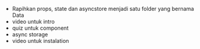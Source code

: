 - Rapihkan props, state dan asyncstore menjadi satu folder yang bernama Data
- video untuk intro
- quiz untuk component
- async storage
- video untuk instalation
